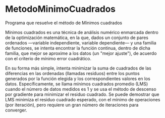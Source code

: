 # MetodoMinimoCuadrados
Programa que resuelve el método de Mínimos cuadrados

Mínimos cuadrados es una técnica de análisis numérico enmarcada dentro de la optimización matemática, en la que, dados un conjunto de pares ordenados —variable independiente, variable dependiente— y una familia de funciones, se intenta encontrar la función continua, dentro de dicha familia, que mejor se aproxime a los datos (un "mejor ajuste"), de acuerdo con el criterio de mínimo error cuadrático.

En su forma más simple, intenta minimizar la suma de cuadrados de las diferencias en las ordenadas (llamadas residuos) entre los puntos generados por la función elegida y los correspondientes valores en los datos. Específicamente, se llama mínimos cuadrados promedio (LMS) cuando el número de datos medidos es 1 y se usa el método de descenso por gradiente para minimizar el residuo cuadrado. Se puede demostrar que LMS minimiza el residuo cuadrado esperado, con el mínimo de operaciones (por iteración), pero requiere un gran número de iteraciones para converger.
